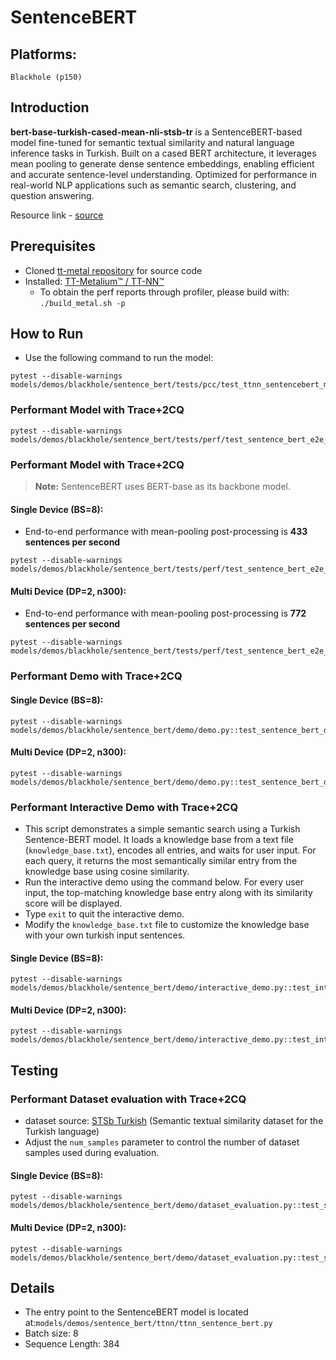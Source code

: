 # SentenceBERT

## Platforms:
    Blackhole (p150)

## Introduction
**bert-base-turkish-cased-mean-nli-stsb-tr** is a SentenceBERT-based model fine-tuned for semantic textual similarity and natural language inference tasks in Turkish. Built on a cased BERT architecture, it leverages mean pooling to generate dense sentence embeddings, enabling efficient and accurate sentence-level understanding. Optimized for performance in real-world NLP applications such as semantic search, clustering, and question answering.

Resource link - [source](https://huggingface.co/emrecan/bert-base-turkish-cased-mean-nli-stsb-tr)

## Prerequisites
- Cloned [tt-metal repository](https://github.com/tenstorrent/tt-metal) for source code
- Installed: [TT-Metalium™ / TT-NN™](https://github.com/tenstorrent/tt-metal/blob/main/INSTALLING.md)
    - To obtain the perf reports through profiler, please build with: `./build_metal.sh -p`

## How to Run
- Use the following command to run the model:
```
pytest --disable-warnings models/demos/blackhole/sentence_bert/tests/pcc/test_ttnn_sentencebert_model.py::test_ttnn_sentence_bert_model
```

###  Performant Model with Trace+2CQ
```
pytest --disable-warnings models/demos/blackhole/sentence_bert/tests/perf/test_sentence_bert_e2e_performant.py::test_e2e_performant_sentencebert
```

###  Performant Model with Trace+2CQ
> **Note:** SentenceBERT uses BERT-base as its backbone model.

#### Single Device (BS=8):
- End-to-end performance with mean-pooling post-processing is **433 sentences per second**
```
pytest --disable-warnings models/demos/blackhole/sentence_bert/tests/perf/test_sentence_bert_e2e_performant.py::test_e2e_performant_sentencebert
```

#### Multi Device (DP=2, n300):
- End-to-end performance with mean-pooling post-processing is **772 sentences per second**
```
pytest --disable-warnings models/demos/blackhole/sentence_bert/tests/perf/test_sentence_bert_e2e_performant.py::test_e2e_performant_sentencebert_dp
```

### Performant Demo with Trace+2CQ
#### Single Device (BS=8):
```
pytest --disable-warnings models/demos/blackhole/sentence_bert/demo/demo.py::test_sentence_bert_demo_inference
```

#### Multi Device (DP=2, n300):
```
pytest --disable-warnings models/demos/blackhole/sentence_bert/demo/demo.py::test_sentence_bert_demo_inference_dp
```

### Performant Interactive Demo with Trace+2CQ
- This script demonstrates a simple semantic search using a Turkish Sentence-BERT model. It loads a knowledge base from a text file (`knowledge_base.txt`), encodes all entries, and waits for user input. For each query, it returns the most semantically similar entry from the knowledge base using cosine similarity.
- Run the interactive demo using the command below. For every user input, the top-matching knowledge base entry along with its similarity score will be displayed.
- Type `exit` to quit the interactive demo.
- Modify the `knowledge_base.txt` file to customize the knowledge base with your own turkish input sentences.

#### Single Device (BS=8):
```
pytest --disable-warnings models/demos/blackhole/sentence_bert/demo/interactive_demo.py::test_interactive_demo_inference
```

#### Multi Device (DP=2, n300):
```
pytest --disable-warnings models/demos/blackhole/sentence_bert/demo/interactive_demo.py::test_interactive_demo_inference_dp
```

## Testing
### Performant Dataset evaluation with Trace+2CQ
- dataset source: [STSb Turkish](https://github.com/emrecncelik/sts-benchmark-tr) (Semantic textual similarity dataset for the Turkish language)
- Adjust the `num_samples` parameter to control the number of dataset samples used during evaluation.

#### Single Device (BS=8):
```
pytest --disable-warnings models/demos/blackhole/sentence_bert/demo/dataset_evaluation.py::test_sentence_bert_eval
```

#### Multi Device (DP=2, n300):
```
pytest --disable-warnings models/demos/blackhole/sentence_bert/demo/dataset_evaluation.py::test_sentence_bert_eval_dp
```

##  Details
- The entry point to the SentenceBERT model is located at:`models/demos/sentence_bert/ttnn/ttnn_sentence_bert.py`
-  Batch size: 8
- Sequence Length: 384
